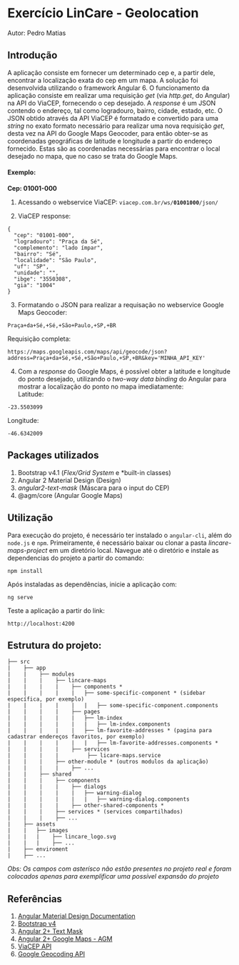 # Exercício LinCare - Geolocation
Autor: Pedro Matias

## Introdução
A aplicação consiste em fornecer um determinado cep e, a partir dele, encontrar a localização exata do cep em um mapa. A solução foi desenvolvida utilizando o framework Angular 6. O funcionamento da aplicação consiste em realizar uma requisição *get* (via *http.get*, do Angular) na API do ViaCEP, fornecendo o cep desejado. A *response* é um JSON contendo o endereço, tal como logradouro, bairro, cidade, estado, etc. O JSON obtido através da API ViaCEP é formatado e convertido para uma *string* no exato formato necessário para realizar uma nova requisição *get*, desta vez na API do Google Maps Geocoder, para então obter-se as coordenadas geográficas de latitude e longitude a partir do endereço fornecido. Estas são as coordenadas necessárias para encontrar o local desejado no mapa, que no caso se trata do Google Maps.

#### Exemplo: 
**Cep: 01001-000**

1. Acessando o webservice ViaCEP: 
```viacep.com.br/ws/```**```01001000```**```/json/```

2. ViaCEP response:
```
{
  "cep": "01001-000",
  "logradouro": "Praça da Sé",
  "complemento": "lado ímpar",
  "bairro": "Sé",
  "localidade": "São Paulo",
  "uf": "SP",
  "unidade": "",
  "ibge": "3550308",
  "gia": "1004"
}
```
3. Formatando o JSON para realizar a requisação no webservice Google Maps Geocoder:
```
Praça+da+Sé,+Sé,+São+Paulo,+SP,+BR
```  
Requisição completa:  
```
https://maps.googleapis.com/maps/api/geocode/json?address=Praça+da+Sé,+Sé,+São+Paulo,+SP,+BR&key='MINHA_API_KEY'
```

4. Com a *response* do Google Maps, é possível obter a latitude e longitude do ponto desejado, utilizando o *two-way data binding* do Angular para mostrar a localização do ponto no mapa imediatamente:  
Latitude:  
```
-23.5503099
```
Longitude: 
```
-46.6342009
```

## Packages utilizados
1. Bootstrap v4.1 (*Flex/Grid System* e *built-in classes) 
2. Angular 2 Material Design (Design)
3. *angular2-text-mask* (Máscara para o input do CEP)
4. @agm/core (Angular Google Maps)

## Utilização
Para execução do projeto, é necessário ter instalado o ```angular-cli```, além do ```node.js``` e ```npm```. Primeiramente, é necessário baixar ou clonar a pasta *lincare-maps-project* em um diretório local. Navegue até o diretório e instale as dependencias do projeto a partir do comando:
``` 
npm install
```

Após instaladas as dependências, inicie a aplicação com:
```
ng serve
```
Teste a aplicação a partir do link:
```
http://localhost:4200
```
## Estrutura do projeto:
```
├── src
|    ├── app
|    |    ├── modules
|    |    |    ├── lincare-maps
|    |    |    |    ├── components *
|    |    |    |    |   ├── some-specific-component * (sidebar específica, por exemplo)
|    |    |    |    |   |   ├── some-specific-component.components
|    |    |    |    ├── pages
|    |    |    |    |   ├── lm-index
|    |    |    |    |   |   ├── lm-index.components
|    |    |    |    |   ├── lm-favorite-addresses * (pagina para cadastrar endereços favoritos, por exemplo)
|    |    |    |    |   |   ├── lm-favorite-addresses.components *
|    |    |    |    ├── services
|    |    |    |         ├── licare-maps.service
|    |    |    ├── other-module * (outros modulos da aplicação)
|    |    |    |    ├── ...
|    |    ├── shared
|    |    |    ├── components
|    |    |    |    ├── dialogs
|    |    |    |    |   ├── warning-dialog
|    |    |    |    |   |   ├── warning-dialog.components
|    |    |    |    ├── other-shared-components *
|    |    |    ├── services * (services compartilhados)
|    |    |    ├── ...
|    ├── assets
|    |   ├── images
|    |   |    ├── lincare_logo.svg
|    |   |    ├── ...
|    ├── enviroment
|    ├── ...
```
*Obs: Os campos com asterísco não estão presentes no projeto real e foram colocados apenas para exemplificar uma possível expansão do projeto*

## Referências

1. [Angular Material Design Documentation](https://material.angular.io/)
2. [Bootstrap v4](https://getbootstrap.com/docs/4.0/getting-started/introduction/)
3. [Angular 2+ Text Mask](https://github.com/text-mask/text-mask/tree/master/angular2)
4. [Angular 2+ Google Maps - AGM](https://angular-maps.com/)
5. [ViaCEP API](https://viacep.com.br/)
6. [Google Geocoding API](https://developers.google.com/maps/documentation/geocoding/intro)
